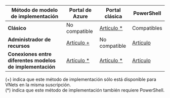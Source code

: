 | **Método de modelo de implementación** | **Portal de Azure** | **Portal clásica** | **PowerShell** |
|---|---|---|---|
|**Clásico** | No compatible | [Artículo *](../articles/vpn-gateway/virtual-networks-configure-vnet-to-vnet-connection.md) | Compatibles |
|**Administrador de recursos** | [Artículo +](../articles/vpn-gateway-howto-vnet-vnet-resource-manager-portal.md) |No compatible | [Artículo](../articles/vpn-gateway/vpn-gateway-vnet-vnet-rm-ps.md)|
|**Conexiones entre diferentes modelos de implementación** | [Artículo *](../articles/vpn-gateway/vpn-gateway-connect-different-deployment-models-portal.md) | [Artículo *](../articles/vpn-gateway/vpn-gateway-connect-different-deployment-models-portal.md) |[Artículo](../articles/vpn-gateway/vpn-gateway-connect-different-deployment-models-powershell.md)|

(+) indica que este método de implementación sólo está disponible para VNets en la misma suscripción.<br>
(*) indica que este método de implementación también requiere PowerShell.


